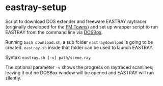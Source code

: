 # eastray-setup

Script to download DOS extender and freeware EASTRAY raytracer (originally developed for the [FM Towns](https://en.wikipedia.org/wiki/FM_Towns)) and set up wrapper script to run EASTRAY from the command line via [DOSBox](https://www.dosbox.com).

Running `bash download.sh`, a sub folder `eastraydownload` is going to be created. `eastray.sh` inside that folder can be used to launch EASTRAY.

Syntax: `eastray.sh [-v] path/scene.ray`

The optional parameter `-v` shows the progress on raytraced scanlines; leaving it out no DOSBox window will be opened and EASTRAY will run silently.
